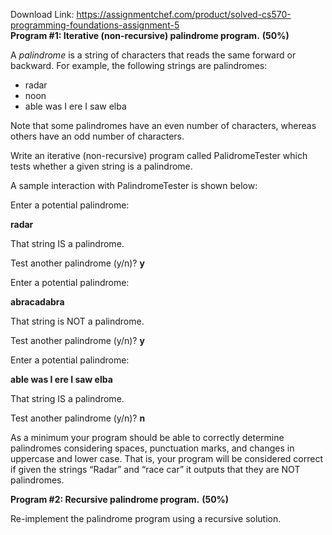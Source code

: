 Download Link: https://assignmentchef.com/product/solved-cs570-programming-foundations-assignment-5
<br>
<strong>Program #1: Iterative (non-recursive) palindrome program.</strong> <strong>(50%)</strong>

A <em>palindrome</em> is a string of characters that reads the same forward or backward. For example, the following strings are palindromes:

<ul>

 <li>radar</li>

 <li>noon</li>

 <li>able was I ere I saw elba</li>

</ul>

Note that some palindromes have an even number of characters, whereas others have an odd number of characters.

Write an iterative (non-recursive) program called PalidromeTester which tests whether a given string is a palindrome.

A sample interaction with PalindromeTester is shown below:

Enter a potential palindrome:

<strong>radar</strong>

That string IS a palindrome.

Test another palindrome (y/n)? <strong>y</strong>

Enter a potential palindrome:

<strong>abracadabra</strong>

That string is NOT a palindrome.

Test another palindrome (y/n)? <strong>y</strong>

Enter a potential palindrome:

<strong>able was I ere I saw elba</strong>

That string IS a palindrome.

Test another palindrome (y/n)? <strong>n</strong>

As a minimum your program should be able to correctly determine palindromes considering spaces, punctuation marks, and changes in uppercase and lower case. That is, your program will be considered correct if given the strings “Radar” and “race car” it outputs that they are NOT palindromes.

<strong>Program #2: Recursive palindrome program.</strong> <strong>(50%)</strong>

Re-implement the palindrome program using a recursive solution.






